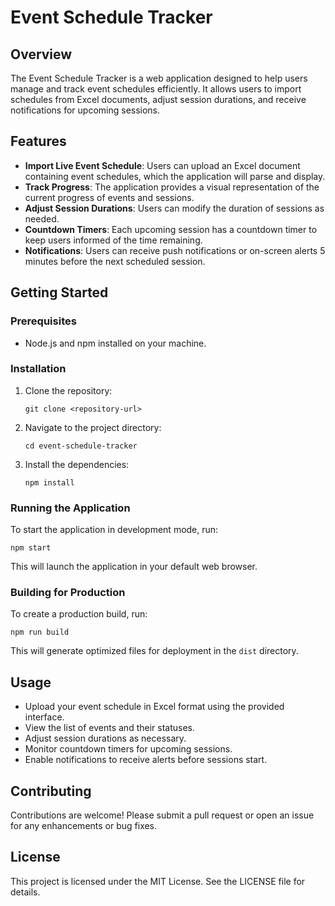 # Event Schedule Tracker

## Overview
The Event Schedule Tracker is a web application designed to help users manage and track event schedules efficiently. It allows users to import schedules from Excel documents, adjust session durations, and receive notifications for upcoming sessions.

## Features
- **Import Live Event Schedule**: Users can upload an Excel document containing event schedules, which the application will parse and display.
- **Track Progress**: The application provides a visual representation of the current progress of events and sessions.
- **Adjust Session Durations**: Users can modify the duration of sessions as needed.
- **Countdown Timers**: Each upcoming session has a countdown timer to keep users informed of the time remaining.
- **Notifications**: Users can receive push notifications or on-screen alerts 5 minutes before the next scheduled session.

## Getting Started

### Prerequisites
- Node.js and npm installed on your machine.

### Installation
1. Clone the repository:
   ```
   git clone <repository-url>
   ```
2. Navigate to the project directory:
   ```
   cd event-schedule-tracker
   ```
3. Install the dependencies:
   ```
   npm install
   ```

### Running the Application
To start the application in development mode, run:
```
npm start
```
This will launch the application in your default web browser.

### Building for Production
To create a production build, run:
```
npm run build
```
This will generate optimized files for deployment in the `dist` directory.

## Usage
- Upload your event schedule in Excel format using the provided interface.
- View the list of events and their statuses.
- Adjust session durations as necessary.
- Monitor countdown timers for upcoming sessions.
- Enable notifications to receive alerts before sessions start.

## Contributing
Contributions are welcome! Please submit a pull request or open an issue for any enhancements or bug fixes.

## License
This project is licensed under the MIT License. See the LICENSE file for details.